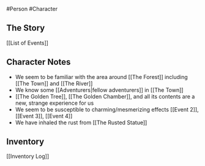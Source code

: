 #Person #Character 

## The Story
[[List of Events]]

## Character Notes
- We seem to be familiar with the area around [[The Forest]] including [[The Town]] and [[The River]]
- We know some [[Adventurers|fellow adventurers]] in [[The Town]]
- [[The Golden Tree]], [[The Golden Chamber]], and all its contents are a new, strange experience for us
- We seem to be susceptible to charming/mesmerizing effects [[Event 2]], [[Event 3]], [[Event 4]]
- We have inhaled the rust from [[The Rusted Statue]]

## Inventory
[[Inventory Log]]
